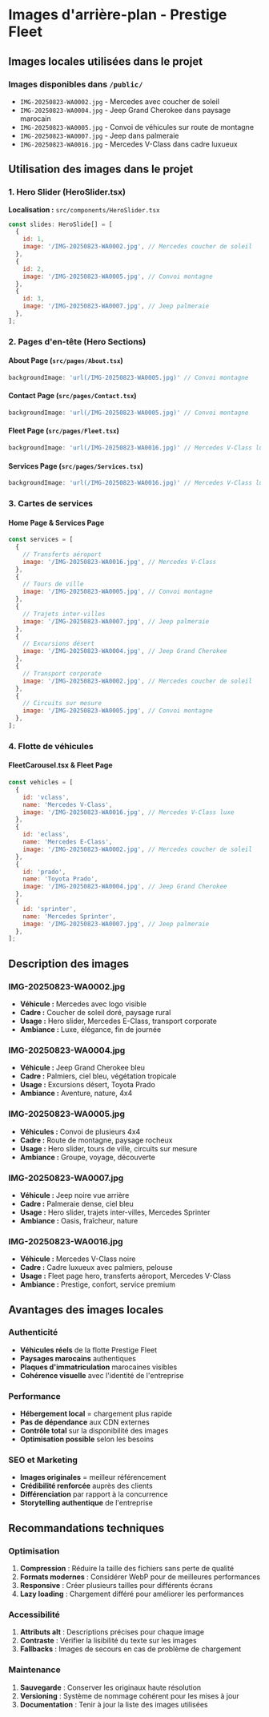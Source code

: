 # Images d'arrière-plan - Prestige Fleet

## Images locales utilisées dans le projet

### Images disponibles dans `/public/`
- `IMG-20250823-WA0002.jpg` - Mercedes avec coucher de soleil
- `IMG-20250823-WA0004.jpg` - Jeep Grand Cherokee dans paysage marocain  
- `IMG-20250823-WA0005.jpg` - Convoi de véhicules sur route de montagne
- `IMG-20250823-WA0007.jpg` - Jeep dans palmeraie
- `IMG-20250823-WA0016.jpg` - Mercedes V-Class dans cadre luxueux

## Utilisation des images dans le projet

### 1. Hero Slider (HeroSlider.tsx)
**Localisation :** `src/components/HeroSlider.tsx`

```javascript
const slides: HeroSlide[] = [
  {
    id: 1,
    image: '/IMG-20250823-WA0002.jpg', // Mercedes coucher de soleil
  },
  {
    id: 2,
    image: '/IMG-20250823-WA0005.jpg', // Convoi montagne
  },
  {
    id: 3,
    image: '/IMG-20250823-WA0007.jpg', // Jeep palmeraie
  },
];
```

### 2. Pages d'en-tête (Hero Sections)

#### About Page (`src/pages/About.tsx`)
```javascript
backgroundImage: 'url(/IMG-20250823-WA0005.jpg)' // Convoi montagne
```

#### Contact Page (`src/pages/Contact.tsx`)
```javascript
backgroundImage: 'url(/IMG-20250823-WA0005.jpg)' // Convoi montagne
```

#### Fleet Page (`src/pages/Fleet.tsx`)
```javascript
backgroundImage: 'url(/IMG-20250823-WA0016.jpg)' // Mercedes V-Class luxe
```

#### Services Page (`src/pages/Services.tsx`)
```javascript
backgroundImage: 'url(/IMG-20250823-WA0016.jpg)' // Mercedes V-Class luxe
```

### 3. Cartes de services

#### Home Page & Services Page
```javascript
const services = [
  {
    // Transferts aéroport
    image: '/IMG-20250823-WA0016.jpg', // Mercedes V-Class
  },
  {
    // Tours de ville
    image: '/IMG-20250823-WA0005.jpg', // Convoi montagne
  },
  {
    // Trajets inter-villes
    image: '/IMG-20250823-WA0007.jpg', // Jeep palmeraie
  },
  {
    // Excursions désert
    image: '/IMG-20250823-WA0004.jpg', // Jeep Grand Cherokee
  },
  {
    // Transport corporate
    image: '/IMG-20250823-WA0002.jpg', // Mercedes coucher de soleil
  },
  {
    // Circuits sur mesure
    image: '/IMG-20250823-WA0005.jpg', // Convoi montagne
  },
];
```

### 4. Flotte de véhicules

#### FleetCarousel.tsx & Fleet Page
```javascript
const vehicles = [
  {
    id: 'vclass',
    name: 'Mercedes V-Class',
    image: '/IMG-20250823-WA0016.jpg', // Mercedes V-Class luxe
  },
  {
    id: 'eclass', 
    name: 'Mercedes E-Class',
    image: '/IMG-20250823-WA0002.jpg', // Mercedes coucher de soleil
  },
  {
    id: 'prado',
    name: 'Toyota Prado', 
    image: '/IMG-20250823-WA0004.jpg', // Jeep Grand Cherokee
  },
  {
    id: 'sprinter',
    name: 'Mercedes Sprinter',
    image: '/IMG-20250823-WA0007.jpg', // Jeep palmeraie
  },
];
```

## Description des images

### IMG-20250823-WA0002.jpg
- **Véhicule :** Mercedes avec logo visible
- **Cadre :** Coucher de soleil doré, paysage rural
- **Usage :** Hero slider, Mercedes E-Class, transport corporate
- **Ambiance :** Luxe, élégance, fin de journée

### IMG-20250823-WA0004.jpg  
- **Véhicule :** Jeep Grand Cherokee bleu
- **Cadre :** Palmiers, ciel bleu, végétation tropicale
- **Usage :** Excursions désert, Toyota Prado
- **Ambiance :** Aventure, nature, 4x4

### IMG-20250823-WA0005.jpg
- **Véhicules :** Convoi de plusieurs 4x4
- **Cadre :** Route de montagne, paysage rocheux
- **Usage :** Hero slider, tours de ville, circuits sur mesure
- **Ambiance :** Groupe, voyage, découverte

### IMG-20250823-WA0007.jpg
- **Véhicule :** Jeep noire vue arrière
- **Cadre :** Palmeraie dense, ciel bleu
- **Usage :** Hero slider, trajets inter-villes, Mercedes Sprinter
- **Ambiance :** Oasis, fraîcheur, nature

### IMG-20250823-WA0016.jpg
- **Véhicule :** Mercedes V-Class noire
- **Cadre :** Cadre luxueux avec palmiers, pelouse
- **Usage :** Fleet page hero, transferts aéroport, Mercedes V-Class
- **Ambiance :** Prestige, confort, service premium

## Avantages des images locales

### Authenticité
- **Véhicules réels** de la flotte Prestige Fleet
- **Paysages marocains** authentiques
- **Plaques d'immatriculation** marocaines visibles
- **Cohérence visuelle** avec l'identité de l'entreprise

### Performance
- **Hébergement local** = chargement plus rapide
- **Pas de dépendance** aux CDN externes
- **Contrôle total** sur la disponibilité des images
- **Optimisation possible** selon les besoins

### SEO et Marketing
- **Images originales** = meilleur référencement
- **Crédibilité renforcée** auprès des clients
- **Différenciation** par rapport à la concurrence
- **Storytelling authentique** de l'entreprise

## Recommandations techniques

### Optimisation
1. **Compression** : Réduire la taille des fichiers sans perte de qualité
2. **Formats modernes** : Considérer WebP pour de meilleures performances
3. **Responsive** : Créer plusieurs tailles pour différents écrans
4. **Lazy loading** : Chargement différé pour améliorer les performances

### Accessibilité
1. **Attributs alt** : Descriptions précises pour chaque image
2. **Contraste** : Vérifier la lisibilité du texte sur les images
3. **Fallbacks** : Images de secours en cas de problème de chargement

### Maintenance
1. **Sauvegarde** : Conserver les originaux haute résolution
2. **Versioning** : Système de nommage cohérent pour les mises à jour
3. **Documentation** : Tenir à jour la liste des images utilisées